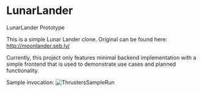 # LunarLander

LunarLander Prototype

This is a simple Lunar Lander clone. Original can be found here: http://moonlander.seb.ly/

Currently, this project only features minimal backend implementation with a simple frontend that is used to demonstrate use cases and planned functionality. 

Sample invocation:
![ThrustersSampleRun](https://github.com/WillTimani/LunarLanderPrototype/Images/ThrustersSampleRun.png)
